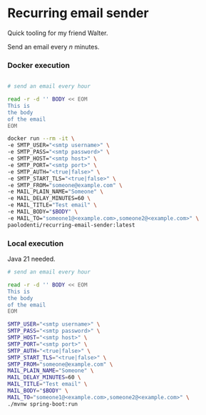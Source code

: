 # Recurring email sender

Quick tooling for my friend Walter.

Send an email every *n* minutes.

### Docker execution

```bash

# send an email every hour

read -r -d '' BODY << EOM
This is
the body
of the email
EOM

docker run --rm -it \
-e SMTP_USER="<smtp username>" \
-e SMTP_PASS="<smtp password>" \
-e SMTP_HOST="<smtp host>" \
-e SMTP_PORT="<smtp port>" \
-e SMTP_AUTH="<true|false>" \
-e SMTP_START_TLS="<true|false>" \
-e SMTP_FROM="someone@example.com" \
-e MAIL_PLAIN_NAME="Someone" \
-e MAIL_DELAY_MINUTES=60 \
-e MAIL_TITLE="Test email" \
-e MAIL_BODY="$BODY" \
-e MAIL_TO="someone1@<example.com>,someone2@<example.com>" \
paolodenti/recurring-email-sender:latest
```

### Local execution

Java 21 needed.

```bash
# send an email every hour

read -r -d '' BODY << EOM
This is
the body
of the email
EOM

SMTP_USER="<smtp username>" \
SMTP_PASS="<smtp password>" \
SMTP_HOST="<smtp host>" \
SMTP_PORT="<smtp port>" \
SMTP_AUTH="<true|false>" \
SMTP_START_TLS="<true|false>" \
SMTP_FROM="someone@example.com" \
MAIL_PLAIN_NAME="Someone" \
MAIL_DELAY_MINUTES=60 \
MAIL_TITLE="Test email" \
MAIL_BODY="$BODY" \
MAIL_TO="someone1@<example.com>,someone2@<example.com>" \
./mvnw spring-boot:run
```
